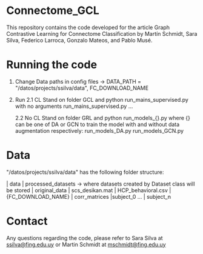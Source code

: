 # Connectome_GCL

This repository contains the code developed for the article Graph Contrastive Learning for Connectome Classification by Martín Schmidt, Sara Silva, Federico Larroca, Gonzalo Mateos, and Pablo Musé.

# Running the code

1. Change Data paths in config files -> DATA_PATH = "/datos/projects/ssilva/data", FC_DOWNLOAD_NAME

2. Run
   2.1 CL
   Stand on folder GCL and python run_mains_supervised.py with no arguments
   run_mains_supervised.py ...

   2.2 No CL
   Stand on folder GRL and python run_models_{}.py where {} can be one of DA or GCN to train the model with and without data augmentation respectively:
     run_models_DA.py
     run_models_GCN.py

# Data

"/datos/projects/ssilva/data" has the following folder structure:

| data
  | processed_datasets -> where datasets created by Dataset class will be stored
  | original_data 
    | scs_desikan.mat
    | HCP_behavioral.csv
  | {FC_DOWNLOAD_NAME}
    | corr_matrices
      |subject_0
      ...
      | subject_n

# Contact

Any questions regarding the code, please refer to Sara Silva at ssilva@fing.edu.uy or Martin Schmidt at mschmidt@fing.edu.uy
